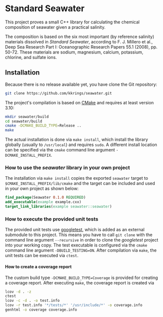 # Standard Seawater

This project proves a small C++ library for calculating the chemical
composition of seawater given a practical salinity. 

The composition is based on the six most important (by reference salinity)
materials dissolved in *Standard Seawater*, according to F. J. Millero et al.,
Deep Sea Research Part I: Oceanographic Research Papers 55.1 (2008), pp. 50-72.
These materials are sodium, magnesium, calcium, potassium, chlorine, and
sulfate ions.

## Installation

Because there is no release available yet, you have clone the Git repository:

```sh
git clone https://github.com/kkrings/seawater.git
```

The project's compilation is based on [CMake](https://cmake.org/) and requires
at least version 3.10:

```sh
mkdir seawater/build
cd seawater/build
cmake -DCMAKE_BUILD_TYPE=Release ..
make
```

The actual installation is done via `make install`, which install the library
globally (usually to `/usr/local`) and requires `sudo`. A different install
location can be specified via the `cmake` command line
argument `-DCMAKE_INSTALL_PREFIX`.

### How to use the *seawater* library in your own project

The installation via `make install` copies the exported `seawater` target
to `$CMAKE_INSTALL_PREFIX/lib/cmake` and the target can be included and used in
your own project as shown below:

```cmake
find_package(Seawater 0.1.0 REQUIRED)
add_executable(example example.cxx)
target_link_libraries(example seawater::seawater)
```

### How to execute the provided unit tests

The provided unit tests use [googletest](https://github.com/google/googletest),
which is added as an external submodule to this project. This means you have to
call `git clone` with the command line argument `--recursive` in order to clone
the *googletest* project into your working copy. The test executable is
configured via the `cmake` command line argument `-DBUILD_TESTING=ON`. After
compilation via `make`, the unit tests can be executed via `ctest`.

#### How to create a coverage report

The custom build type `-DCMAKE_BUILD_TYPE=Coverage` is provided for creating a
coverage report. After executing `make`, the coverage report is created via

```sh
lcov -d . -z
ctest
lcov -c -d . -o test.info
lcov -r test.info '*/tests/*' '/usr/include/*' -o coverage.info
genhtml -o coverage coverage.info
```
